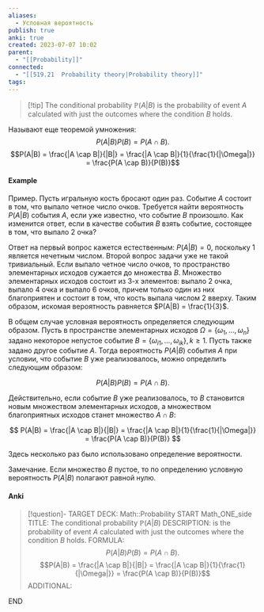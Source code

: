 ```yaml
---
aliases:
  - Условная вероятность
publish: true
anki: true
created: 2023-07-07 10:02
parent:
  - "[[Probability]]"
connected:
  - "[[519.21  Probability theory|Probability theory]]"
tags:
---
```


> [!tip] The conditional probability $\mathbb{P}(A|B)$
 is the probability of event $A$ calculated with just the outcomes where the condition $B$ holds.

Нaзывают еще теоремой умножения:
$$P(A|B)P(B) = P(A \cap B).$$
$$P(A|B) = \frac{|A \cap B|}{|B|} = \frac{|A \cap B|}{1}{\frac{1}{|\Omega|}} = \frac{P(A \cap B)}{P(B)}$$

#### Example
Пример. Пусть игральную кость бросают один раз. Событие $A$ состоит в том, что выпало четное число очков. Требуется найти вероятность $P(A|B)$ события $A$, если уже известно, что событие $B$ произошло. Как изменится ответ, если в качестве события $B$ взять событие, состоящее в том, что выпало 2 очка?

Ответ на первый вопрос кажется естественным: $P(A|B) = 0$, поскольку 1 является нечетным числом. Второй вопрос задачи уже не такой тривиальный. Если выпало четное число очков, то пространство элементарных исходов сужается до множества $B$. Множество элементарных исходов состоит из 3-х элементов: выпало 2 очка, выпало 4 очка и выпало 6 очков, причем только один из них благоприятен и состоит в том, что кость выпала числом 2 вверху. Таким образом, искомая вероятность равняется $P(A|B) = \frac{1}{3}$.

В общем случае условная вероятность определяется следующим образом. Пусть в пространстве элементарных исходов $\Omega = \{\omega_1, ..., \omega_n\}$ задано некоторое непустое событие $B = \{\omega_{i1}, ..., \omega_{ik}\}, k \ge 1$. Пусть также задано другое событие $A$. Тогда вероятность $P(A|B)$ события $A$ при условии, что событие $B$ уже реализовалось, можно определить следующим образом:

$$
P(A|B)P(B) = P(A \cap B).
$$

Действительно, если событие $B$ уже реализовалось, то $B$ становится новым множеством элементарных исходов, а множеством благоприятных исходов станет множество $A \cap B$:

$$
P(A|B) = \frac{|A \cap B|}{|B|} = \frac{|A \cap B|}{1}{\frac{1}{|\Omega|}} = \frac{P(A \cap B)}{P(B)}
$$

Здесь несколько раз было использовано определение вероятности.

Замечание. Если множество $B$ пустое, то по определению условную вероятность $P(A|B)$ полагают равной нулю.


#### Anki
> [!question]-
TARGET DECK: Math::Probability
START
Math_ONE_side
TITLE: The conditional probability $\mathbb{P}(A|B)$
DESCRIPTION: is the probability of event $A$ calculated with just the outcomes where the condition $B$ holds.
FORMULA: $$P(A|B)P(B) = P(A \cap B).$$
$$P(A|B) = \frac{|A \cap B|}{|B|} = \frac{|A \cap B|}{1}{\frac{1}{|\Omega|}} = \frac{P(A \cap B)}{P(B)}$$
ADDITIONAL:
<!--ID: 1702137389003-->
END
